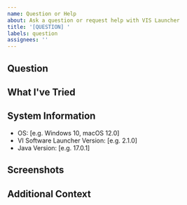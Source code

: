 ```yaml
---
name: Question or Help
about: Ask a question or request help with VIS Launcher
title: '[QUESTION] '
labels: question
assignees: ''
---
```


## Question
<!-- A clear and concise description of what you need help with -->

## What I've Tried
<!-- Describe what you've already tried to solve your problem -->

## System Information
<!-- Please complete the following information -->
- OS: [e.g. Windows 10, macOS 12.0]
- VI Software Launcher Version: [e.g. 2.1.0]
- Java Version: [e.g. 17.0.1]

## Screenshots
<!-- If applicable, add screenshots to help explain your problem -->

## Additional Context
<!-- Add any other context about the question here -->